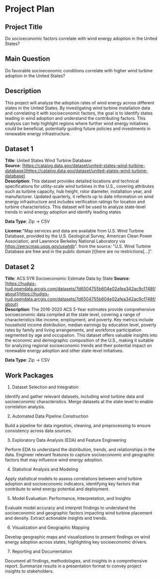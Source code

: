 # Project Plan
 
## Project Title

Do socioeconomic factors correlate with wind energy adoption in the United States?

## Main Question

Do favorable socioeconomic conditions correlate with higher wind turbine adoption in the United States?
## Description

This project will analyze the adoption rates of wind energy across different states in the United States. 
By investigating wind turbine installation data and correlating it with socioeconomic factors, 
the goal is to identify states leading in wind adoption and understand the contributing factors. 
This analysis can help highlight regions where further wind energy initiatives could be beneficial, 
potentially guiding future policies and investments in renewable energy infrastructure.

## Dataset 1 ##

**Title**: United States Wind Turbine Database  
**Source**: [https://catalog.data.gov/dataset/united-states-wind-turbine-database](https://catalog.data.gov/dataset/united-states-wind-turbine-database)  
**Description**: This dataset provides detailed locations and technical specifications for utility-scale wind turbines in the U.S., 
covering attributes such as turbine capacity, hub height, rotor diameter, installation year, and manufacturer. 
Updated quarterly, it reflects up to date information on wind energy infrastructure and includes verification ratings for location and turbine characteristics. 
This dataset will be used to analyze state-level trends in wind energy adoption and identify leading states

**Data Type**: Zip -> CSV

**License**:"Map services and data are available from U.S. Wind Turbine Database, provided by the U.S. Geological Survey, American Clean Power Association, and Lawrence Berkeley National Laboratory via https://eerscmap.usgs.gov/uswtdb".
 from the source: "U.S. Wind Turbine Database are free and in the public domain [t]here are no restrictions[...]".

## Dataset 2 ##
**Title**: ACS 5YR Socioeconomic Estimate Data by State 
**Source**: [https://hudgis-hud.opendata.arcgis.com/datasets/7d6504755b604e02afea342ac9cf748f/about](https://hudgis-hud.opendata.arcgis.com/datasets/7d6504755b604e02afea342ac9cf748f/about)  
**Description**: The 2016-2020 ACS 5-Year estimates provide comprehensive socioeconomic data compiled at the state level, covering a range of characteristics like income, employment, and poverty. Key metrics include household income distribution, median earnings by education level, poverty rates by family and living arrangements, and workforce participation segmented by age and occupation. This dataset offers valuable insights into the economic and demographic composition of the U.S., making it suitable for analyzing regional socioeconomic trends and their potential impact on renewable energy adoption and other state-level initiatives.

**Data Type**: Zip -> CSV


## Work Packages

1. Dataset Selection and Integration

Identify and gather relevant datasets, including wind turbine data and socioeconomic characteristics. Merge datasets at the state level to enable correlation analysis.

2. Automated Data Pipeline Construction

Build a pipeline for data ingestion, cleaning, and preprocessing to ensure consistency across data sources.

3. Exploratory Data Analysis (EDA) and Feature Engineering

Perform EDA to understand the distribution, trends, and relationships in the data. Engineer relevant features to capture socioeconomic and geographic factors that may influence wind energy adoption.

4. Statistical Analysis and Modeling

Apply statistical models to assess correlations between wind turbine adoption and socioeconomic indicators, identifying key factors that contribute to wind energy potential and deployment.

5. Model Evaluation: Performance, Interpretation, and Insights

Evaluate model accuracy and interpret findings to understand the socioeconomic and geographic factors impacting wind turbine placement and density. Extract actionable insights and trends.

6. Visualization and Geographic Mapping

Develop geographic maps and visualizations to present findings on wind energy adoption across states, highlighting key socioeconomic drivers.

7. Reporting and Documentation

Document all findings, methodologies, and insights in a comprehensive report. Summarize results in a presentation format to convey project insights to stakeholders.